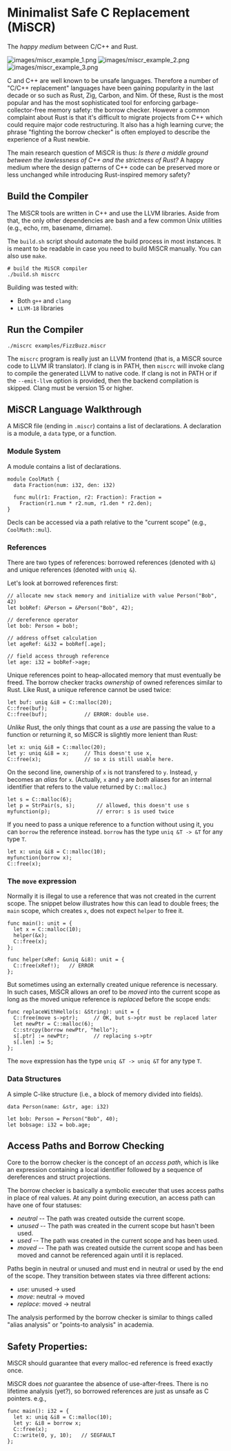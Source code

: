 # Minimalist Safe C Replacement (MiSCR)

The _happy medium_ between C/C++ and Rust.

![images/miscr_example_1.png](images/miscr_example_1.png)
![images/miscr_example_2.png](images/miscr_example_2.png)
![images/miscr_example_3.png](images/miscr_example_3.png)

C and C++ are well known to be unsafe languages. Therefore a number of
"C/C++ replacement" languages have been gaining popularity in the last decade
or so such as Rust, Zig, Carbon, and Nim. Of these, Rust is the most popular
and has the most sophisticated tool for enforcing garbage-collector-free memory
safety: the borrow checker. However a common complaint about Rust is that it's
difficult to migrate projects from C++ which could require major code
restructuring. It also has a high learning curve; the phrase "fighting the
borrow checker" is often employed to describe the experience of a Rust newbie.

The main research question of MiSCR is thus: _Is there a middle ground between
the lawlessness of C++ and the strictness of Rust?_ A happy medium where the
design patterns of C++ code can be preserved more or less unchanged while
introducing Rust-inspired memory safety?

## Build the Compiler

The MiSCR tools are written in C++ and use the LLVM libraries. Aside from that,
the only other dependencies are bash and a few common Unix utilities (e.g.,
echo, rm, basename, dirname).

The `build.sh` script should automate the build process in most instances. It
is meant to be readable in case you need to build MiSCR manually. You can also
use `make`.

```shell
# build the MiSCR compiler
./build.sh miscrc
```

Building was tested with:
* Both `g++` and `clang`
* `LLVM-18` libraries

## Run the Compiler

```shell
./miscrc examples/FizzBuzz.miscr
```

The `miscrc` program is really just an LLVM frontend (that is, a MiSCR source
code to LLVM IR translator). If clang is in PATH, then `miscrc` will invoke
clang to compile the generated LLVM to native code. If clang is not in PATH or
if the `--emit-llvm` option is provided, then the backend compilation is
skipped. Clang must be version 15 or higher.

## MiSCR Language Walkthrough

A MiSCR file (ending in `.miscr`) contains a list of declarations. A
declaration is a module, a `data` type, or a function.

### Module System

A module contains a list of declarations.

```
module CoolMath {
  data Fraction(num: i32, den: i32)

  func mul(r1: Fraction, r2: Fraction): Fraction =
    Fraction(r1.num * r2.num, r1.den * r2.den);
}
```

Decls can be accessed via a path relative to the "current scope" (e.g.,
`CoolMath::mul`).

### References

There are two types of references: borrowed references (denoted with `&`) and
unique references (denoted with `uniq &`).

Let's look at borrowed references first:

    // allocate new stack memory and initialize with value Person("Bob", 42)
    let bobRef: &Person = &Person("Bob", 42);

    // dereference operator
    let bob: Person = bob!;

    // address offset calculation
    let ageRef: &i32 = bobRef[.age];

    // field access through reference
    let age: i32 = bobRef->age;

Unique references point to heap-allocated memory that must eventually be freed.
The borrow checker tracks _ownership_ of owned references similar to Rust.
Like Rust, a unique reference cannot be used twice:

    let buf: uniq &i8 = C::malloc(20);
    C::free(buf);
    C::free(buf);            // ERROR: double use.

_Unlike_ Rust, the only things that count as a _use_ are passing the value to
a function or returning it, so MiSCR is slightly more lenient than Rust:

    let x: uniq &i8 = C::malloc(20);
    let y: uniq &i8 = x;     // This doesn't use x,
    C::free(x);              // so x is still usable here.

On the second line, ownership of `x` is not transfered to `y`. Instead, `y`
becomes an _alias_ for `x`. (Actually, `x` and `y` are _both_ aliases for an
internal identifier that refers to the value returned by `C::malloc`.)

    let s = C::malloc(6);
    let p = StrPair(s, s);       // allowed, this doesn't use s
    myfunction(p);               // error: s is used twice

If you need to pass a unique reference to a function without using it, you can
`borrow` the reference instead. `borrow` has the type `uniq &T -> &T` for any
type `T`.

    let x: uniq &i8 = C::malloc(10);
    myfunction(borrow x);
    C::free(x);

### The `move` expression

Normally it is illegal to use a reference that was not created in the current
scope. The snippet below illustrates how this can lead to double frees; the
`main` scope, which creates `x`, does not expect `helper` to free it.

    func main(): unit = {
      let x = C::malloc(10);
      helper(&x);
      C::free(x);
    };

    func helper(xRef: &uniq &i8): unit = {
      C::free(xRef!);   // ERROR
    };

But sometimes using an externally created unique reference is necessary. In
such cases, MiSCR allows an oref to be _moved_ into the current scope as long
as the moved unique reference is _replaced_ before the scope ends:

    func replaceWithHello(s: &String): unit = {
      C::free(move s->ptr);     // OK, but s->ptr must be replaced later
      let newPtr = C::malloc(6);
      C::strcpy(borrow newPtr, "hello");
      s[.ptr] := newPtr;        // replacing s->ptr
      s[.len] := 5;
    };

The `move` expression has the type `uniq &T -> uniq &T` for any type `T`.

### Data Structures

A simple C-like structure (i.e., a block of memory divided into fields).

    data Person(name: &str, age: i32)

    let bob: Person = Person("Bob", 40);
    let bobsage: i32 = bob.age;

## Access Paths and Borrow Checking

Core to the borrow checker is the concept of an _access path_, which is like an
expression containing a local identifier followed by a sequence of dereferences
and struct projections.

The borrow checker is basically a symbolic executer that uses access paths in
place of real values. At any point during execution, an access path can have
one of four statuses:
  - *neutral* -- The path was created outside the current scope.
  - *unused* -- The path was created in the current scope but hasn't been used.
  - *used* -- The path was created in the current scope and has been used.
  - *moved* -- The path was created outside the current scope and has been
               moved and cannot be referenced again until it is replaced.

Paths begin in neutral or unused and must end in neutral or used by the end of
the scope. They transition between states via three different actions:
  - *use*: unused -> used
  - *move*: neutral -> moved
  - *replace*: moved -> neutral

The analysis performed by the borrow checker is similar to things called
"alias analysis" or "points-to analysis" in academia.

## Safety Properties:

MiSCR should guarantee that every malloc-ed reference is freed exactly once.

MiSCR does _not_ guarantee the absence of use-after-frees. There is no lifetime
analysis (yet?), so borrowed references are just as unsafe as C pointers. e.g.,

    func main(): i32 = {
      let x: uniq &i8 = C::malloc(10);
      let y: &i8 = borrow x;
      C::free(x);
      C::write(0, y, 10);   // SEGFAULT
    };